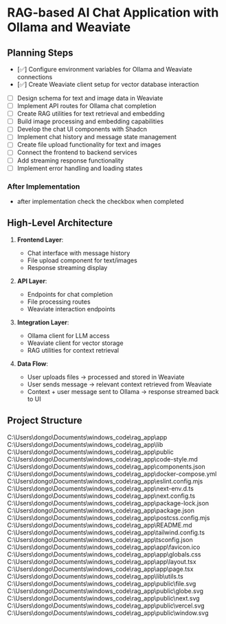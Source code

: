 # RAG-based AI Chat Application with Ollama and Weaviate

## Planning Steps
- [✅] Configure environment variables for Ollama and Weaviate connections
- [✅] Create Weaviate client setup for vector database interaction
- [ ] Design schema for text and image data in Weaviate
- [ ] Implement API routes for Ollama chat completion
- [ ] Create RAG utilities for text retrieval and embedding
- [ ] Build image processing and embedding capabilities
- [ ] Develop the chat UI components with Shadcn
- [ ] Implement chat history and message state management
- [ ] Create file upload functionality for text and images
- [ ] Connect the frontend to backend services
- [ ] Add streaming response functionality
- [ ] Implement error handling and loading states

### After Implementation
- after implementation check the checkbox when completed

## High-Level Architecture

1. **Frontend Layer**:
   - Chat interface with message history
   - File upload component for text/images
   - Response streaming display

2. **API Layer**:
   - Endpoints for chat completion
   - File processing routes
   - Weaviate interaction endpoints

3. **Integration Layer**:
   - Ollama client for LLM access
   - Weaviate client for vector storage
   - RAG utilities for context retrieval

4. **Data Flow**:
   - User uploads files → processed and stored in Weaviate
   - User sends message → relevant context retrieved from Weaviate
   - Context + user message sent to Ollama → response streamed back to UI

## Project Structure
C:\Users\dongo\Documents\windows_code\rag_app\app               
C:\Users\dongo\Documents\windows_code\rag_app\lib               
C:\Users\dongo\Documents\windows_code\rag_app\public            
C:\Users\dongo\Documents\windows_code\rag_app\code-style.md     
C:\Users\dongo\Documents\windows_code\rag_app\components.json   
C:\Users\dongo\Documents\windows_code\rag_app\docker-compose.yml
C:\Users\dongo\Documents\windows_code\rag_app\eslint.config.mjs 
C:\Users\dongo\Documents\windows_code\rag_app\next-env.d.ts     
C:\Users\dongo\Documents\windows_code\rag_app\next.config.ts    
C:\Users\dongo\Documents\windows_code\rag_app\package-lock.json 
C:\Users\dongo\Documents\windows_code\rag_app\package.json      
C:\Users\dongo\Documents\windows_code\rag_app\postcss.config.mjs
C:\Users\dongo\Documents\windows_code\rag_app\README.md         
C:\Users\dongo\Documents\windows_code\rag_app\tailwind.config.ts
C:\Users\dongo\Documents\windows_code\rag_app\tsconfig.json     
C:\Users\dongo\Documents\windows_code\rag_app\app\favicon.ico   
C:\Users\dongo\Documents\windows_code\rag_app\app\globals.css   
C:\Users\dongo\Documents\windows_code\rag_app\app\layout.tsx    
C:\Users\dongo\Documents\windows_code\rag_app\app\page.tsx      
C:\Users\dongo\Documents\windows_code\rag_app\lib\utils.ts      
C:\Users\dongo\Documents\windows_code\rag_app\public\file.svg   
C:\Users\dongo\Documents\windows_code\rag_app\public\globe.svg  
C:\Users\dongo\Documents\windows_code\rag_app\public\next.svg   
C:\Users\dongo\Documents\windows_code\rag_app\public\vercel.svg 
C:\Users\dongo\Documents\windows_code\rag_app\public\window.svg